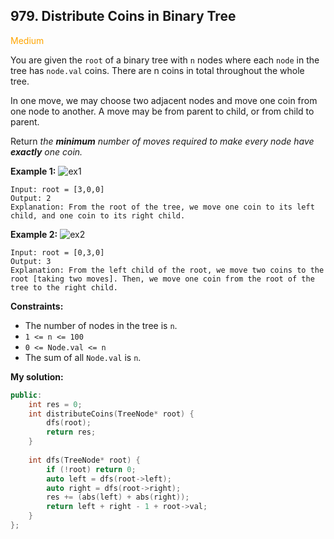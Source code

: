 ## 979. Distribute Coins in Binary Tree
<span style="color:orange">Medium</span>

You are given the `root` of a binary tree with `n` nodes where each `node` in the tree has `node.val` coins. There are n coins in total throughout the whole tree.

In one move, we may choose two adjacent nodes and move one coin from one node to another. A move may be from parent to child, or from child to parent.

Return *the **minimum** number of moves required to make every node have **exactly** one coin.*

 

**Example 1:**
![ex1](https://assets.leetcode.com/uploads/2019/01/18/tree1.png)
```
Input: root = [3,0,0]
Output: 2
Explanation: From the root of the tree, we move one coin to its left child, and one coin to its right child.
```
**Example 2:**
![ex2](https://assets.leetcode.com/uploads/2019/01/18/tree2.png)
```
Input: root = [0,3,0]
Output: 3
Explanation: From the left child of the root, we move two coins to the root [taking two moves]. Then, we move one coin from the root of the tree to the right child.
```

**Constraints:**

+ The number of nodes in the tree is `n`.
+ `1 <= n <= 100`
+ `0 <= Node.val <= n`
+ The sum of all `Node.val` is `n`.

**My solution:**
```cpp
public:
    int res = 0;
    int distributeCoins(TreeNode* root) {
        dfs(root);
        return res;
    }
    
    int dfs(TreeNode* root) {
        if (!root) return 0;
        auto left = dfs(root->left);
        auto right = dfs(root->right);
        res += (abs(left) + abs(right));
        return left + right - 1 + root->val;
    }
};

```